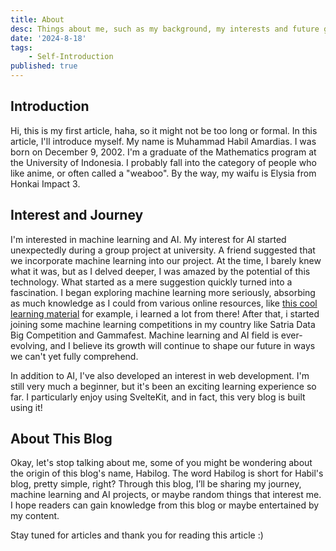 ```yaml
---
title: About
desc: Things about me, such as my background, my interests and future goals and vision for this blog.
date: '2024-8-18'
tags:
    - Self-Introduction
published: true
---
```



## Introduction

Hi, this is my first article, haha, so it might not be too long or formal. In this article, I'll introduce myself. My name is Muhammad Habil Amardias. I was born on December 9, 2002. I'm a graduate of the Mathematics program at the University of Indonesia. I probably fall into the category of people who like anime, or often called a "weaboo". By the way, my waifu is Elysia from Honkai Impact 3.


## Interest and Journey

I'm interested in machine learning and AI. My interest for AI started unexpectedly during a group project at university. A friend suggested that we incorporate machine learning into our project. At the time, I barely knew what it was, but as I delved deeper, I was amazed by the potential of this technology. What started as a mere suggestion quickly turned into a fascination. I began exploring machine learning more seriously, absorbing as much knowledge as I could from various online resources, like [this cool learning material][d2l] for example, i learned a lot from there! After that, i started joining some machine learning competitions in my country like Satria Data Big Competition and Gammafest. Machine learning and AI field is ever-evolving, and I believe its growth will continue to shape our future in ways we can't yet fully comprehend.

In addition to AI, I've also developed an interest in web development. I'm still very much a beginner, but it's been an exciting learning experience so far. I particularly enjoy using SvelteKit, and in fact, this very blog is built using it!


## About This Blog

Okay, let's stop talking about me, some of you might be wondering about the origin of this blog's name, Habilog. The word Habilog is short for Habil's blog, pretty simple, right? Through this blog, I’ll be sharing my journey, machine learning and AI projects, or maybe random things that interest me. I hope readers can gain knowledge from this blog or maybe entertained by my content. 

Stay tuned for articles and thank you for reading this article :)

[d2l]:https://d2l.ai/index.html